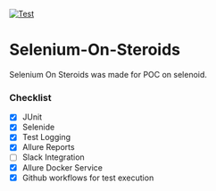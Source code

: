 [![Test](https://github.com/heyrmi/Selenium-On-Steroids/actions/workflows/test.yml/badge.svg?branch=main)](https://github.com/heyrmi/Selenium-On-Steroids/actions/workflows/test.yml)

# Selenium-On-Steroids

Selenium On Steroids was made for POC on selenoid.

### Checklist

- [x] JUnit
- [x] Selenide
- [x] Test Logging
- [x] Allure Reports
- [ ] Slack Integration
- [x] Allure Docker Service
- [x] Github workflows for test execution
